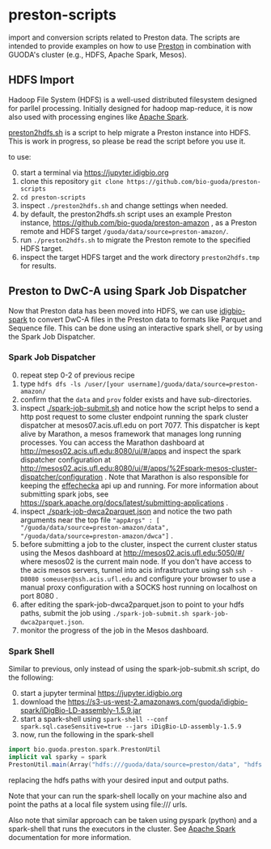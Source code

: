 # preston-scripts
import and conversion scripts related to Preston data. The scripts are intended to provide examples on how to use [Preston](https://github.com/bio-guoda/preston) in combination with GUODA's cluster (e.g., HDFS, Apache Spark, Mesos).


## HDFS Import

Hadoop File System (HDFS) is a well-used distributed filesystem designed for parllel processing. Initially designed for hadoop map-reduce, it is now also used with processing engines like [Apache Spark](https://spark.apache.org). 

[preston2hdfs.sh](./preston2hdfs.sh) is a script to help migrate a Preston instance into HDFS. This is work in progress, so please be read the script before you use it.

to use:

0. start a terminal via https://jupyter.idigbio.org 
1. clone this repository ```git clone https://github.com/bio-guoda/preston-scripts```
2. ```cd preston-scripts```
3. inspect ```./preston2hdfs.sh``` and change settings when needed.
4. by default, the preston2hdfs.sh script uses an example Preston instance, https://github.com/bio-guoda/preston-amazon , as a Preston remote and HDFS target ```/guoda/data/source=preston-amazon/```. 
5. run ```./preston2hdfs.sh``` to migrate the Preston remote to the specified HDFS target. 
6. inspect the target HDFS target and the work directory ```preston2hdfs.tmp``` for results.  

## Preston to DwC-A using Spark Job Dispatcher

Now that Preston data has been moved into HDFS, we can use [idigbio-spark](https://github.com/bio-guoda/idigbio-spark) to convert DwC-A files in the Preston data to formats like Parquet and Sequence file. This can be done using an interactive spark shell, or by using the Spark Job Dispatcher.

### Spark Job Dispatcher

0. repeat step 0-2 of previous recipe
1. type ```hdfs dfs -ls /user/[your username]/guoda/data/source=preston-amazon/```
2. confirm that the ```data``` and ```prov``` folder exists and have sub-directories.
3. inspect [./spark-job-submit.sh](./spark-job-submit.sh) and notice how the script helps to send a http post request to some cluster endpoint running the spark cluster dispatcher at mesos07.acis.ufl.edu on port 7077. This dispatcher is kept alive by Marathon, a mesos framework that manages long running processes. You can access the Marathon dashboard at http://mesos02.acis.ufl.edu:8080/ui/#/apps and inspect the spark dispatcher configuration at http://mesos02.acis.ufl.edu:8080/ui/#/apps/%2Fspark-mesos-cluster-dispatcher/configuration . Note that Marathon is also responsible for keeping the [effechecka](https://github.com/bio-guoda/effechecka) api up and running.  For more information about submitting spark jobs, see https://spark.apache.org/docs/latest/submitting-applications . 
4. inspect [./spark-job-dwca2parquet.json](./spark-job-dwca2parquet.json) and notice the two path arguments near the top file ```"appArgs" : [ "/guoda/data/source=preston-amazon/data", "/guoda/data/source=preston-amazon/dwca"]``` .
5. before submitting a job to the cluster, inspect the current cluster status using the Mesos dashboard at http://mesos02.acis.ufl.edu:5050/#/ where mesos02 is the current main node. If you don't have access to the acis mesos servers, tunnel into acis infrastructure using ssh ```ssh -D8080 someuser@ssh.acis.ufl.edu``` and configure your browser to use a manual proxy configuration with a SOCKS host running on localhost on port 8080 . 
6. after editing the spark-job-dwca2parquet.json to point to your hdfs paths, submit the job using ```./spark-job-submit.sh spark-job-dwca2parquet.json```. 
7. monitor the progress of the job in the Mesos dashboard.


### Spark Shell

Similar to previous, only instead of using the spark-job-submit.sh script, do the following:

0. start a jupyter terminal https://jupyter.idigbio.org 
1. download the https://s3-us-west-2.amazonaws.com/guoda/idigbio-spark/iDigBio-LD-assembly-1.5.9.jar  
2. start a spark-shell using ```spark-shell --conf spark.sql.caseSensitive=true --jars iDigBio-LD-assembly-1.5.9```
3. now, run the following in the spark-shell
```scala
import bio.guoda.preston.spark.PrestonUtil
implicit val sparky = spark
PrestonUtil.main(Array("hdfs:///guoda/data/source=preston/data", "hdfs:///guoda/data/source=preston/dwca"))
```
replacing the hdfs paths with your desired input and output paths.

Note that your can run the spark-shell locally on your machine also and point the paths at a local file system using file:/// urls.

Also note that similar approach can be taken using pyspark (python) and a spark-shell that runs the executors in the cluster. See [Apache Spark](https://spark.apache.org) documentation for more information.
